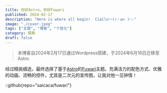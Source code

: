 ```yaml
---
title: 你好Astro，你好Fuwari
published: 2024-02-17
description: "Here is where all begin!  Ciallo～(∠・ω< )⌒☆"
image: "./cover.jpeg"
tags: ["主题", "博客", "个性化"]
category: 探索
draft: false
---
```


> 本博客自2024年2月17日通过Wordpress搭建，于2024年6月16日迁移至Astro.

经过精挑细选，最终选择了基于[Astro](https://astro.build/)的[Fuwari](https://github.com/saicaca/fuwari)主题。充满活力的配色方式、优雅的动画、流畅的控件，尤其是二次元的宣传图，让我对他一见钟情！

::github{repo="saicaca/fuwari"}